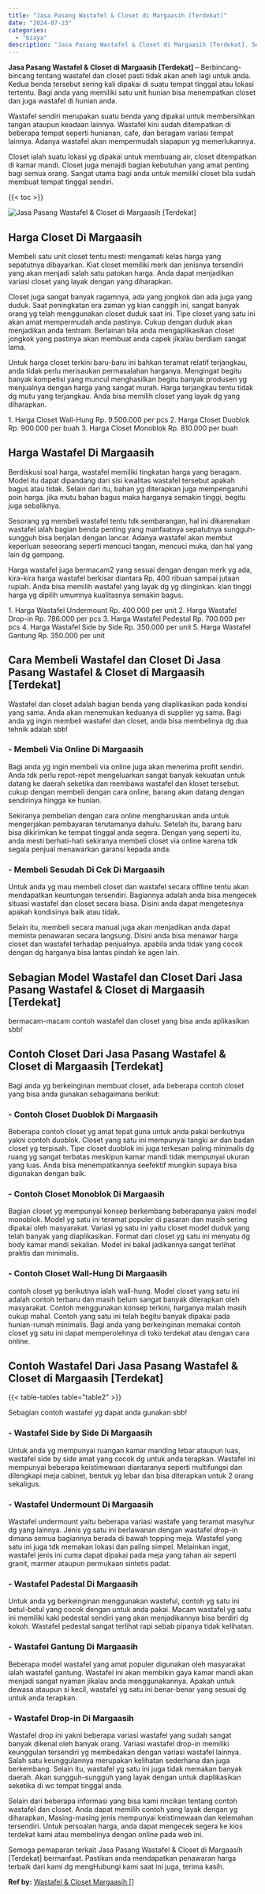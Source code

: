 ```yaml
---
title: "Jasa Pasang Wastafel & Closet di Margaasih [Terdekat]"
date: "2024-07-23"
categories: 
  - "biaya"
description: "Jasa Pasang Wastafel & Closet di Margaasih [Terdekat]. Semoga pemaparan terkait Jasa Pasang Wastafel & Closet di Margaasih [Terdekat] bermanfaat. Pastikan..."
---
```


**Jasa Pasang Wastafel & Closet di Margaasih \[Terdekat\]** – Berbincang-bincang tentang wastafel dan closet pasti tidak akan aneh lagi untuk anda. Kedua benda tersebut sering kali dipakai di suatu tempat tinggal atau lokasi tertentu. Bagi anda yang memiliki satu unit hunian bisa menempatkan closet dan juga wastafel di hunian anda.

Wastafel sendiri merupakan suatu benda yang dipakai untuk membersihkan tangan ataupun keadaan lainnya. Wastafel kini sudah ditempatkan di beberapa tempat seperti hunianan, cafe, dan beragam variasi tempat lainnya. Adanya wastafel akan mempermudah siapapun yg memerlukannya.

Closet ialah suatu lokasi yg dipakai untuk membuang air, closet ditempatkan di kamar mandi. Closet juga menajdi bagian kebutuhan yang amat penting bagi semua orang. Sangat utama bagi anda untuk memiliki closet bila sudah membuat tempat tinggal sendiri.

{{< toc >}}

![Jasa Pasang Wastafel & Closet di Margaasih [Terdekat]](/images/wastafel-closet-murah40.png)

## Harga Closet Di Margaasih

Membeli satu unit closet tentu mesti mengamati kelas harga yang sepatutnya dibayarkan. Kiat closet memiliki merk dan jenisnya tersendiri yang akan menjadi salah satu patokan harga. Anda dapat menjadikan variasi closet yang layak dengan yang diharapkan.

Closet juga sangat banyak ragamnya, ada yang jongkok dan ada juga yang duduk. Saat peningkatan era zaman yg kian canggih ini, sangat banyak orang yg telah menggunakan closet duduk saat ini. Tipe closet yang satu ini akan amat mempermudah anda pastinya. Cukup dengan duduk akan menjadikan anda tentram. Berlainan bila anda mengaplikasikan closet jongkok yang pastinya akan membuat anda capek jikalau berdiam sangat lama.

Untuk harga closet terkini baru-baru ini bahkan teramat relatif terjangkau, anda tidak perlu merisaukan permasalahan harganya. Mengingat begitu banyak kompetisi yang muncul menghasilkan begitu banyak produsen yg menjualnya dengan harga yang sangat murah. Harga terjangkau tentu tidak dg mutu yang terjangkau. Anda bisa memilih closet yang layak dg yang diharapkan.

1\. Harga Closet Wall-Hung Rp. 9.500.000 per pcs 2. Harga Closet Duoblok Rp. 900.000 per buah 3. Harga Closet Monoblok Rp. 810.000 per buah

## Harga Wastafel Di Margaasih

Berdiskusi soal harga, wastafel memiliki tingkatan harga yang beragam. Model itu dapat dipandang dari sisi kwalitas wastafel tersebut apakah bagus atau tidak. Selain dari itu, bahan yg diterapkan juga mempengaruhi poin harga. jika mutu bahan bagus maka harganya semakin tinggi, begitu juga sebaliknya.

Sesorang yg membeli wastafel tentu tdk sembarangan, hal ini dikarenakan wastafel ialah bagian benda penting yang manfaatnya sepatutnya sungguh-sungguh bisa berjalan dengan lancar. Adanya wastafel akan membut keperluan seseorang seperti mencuci tangan, mencuci muka, dan hal yang lain dg gampang.

Harga wastafel juga bermacam2 yang sesuai dengan dengan merk yg ada, kira-kira harga wastafel berkisar diantara Rp. 400 ribuan sampai jutaan rupiah. Anda bisa memilih wastafel yang layak dg yg diinginkan. kian tinggi harga yg dipilih umumnya kualitasnya semakin bagus.

1\. Harga Wastafel Undermount Rp. 400.000 per unit 2. Harga Wastafel Drop-in Rp. 786.000 per pcs 3. Harga Wastafel Pedestal Rp. 700.000 per pcs 4. Harga Wastafel Side by Side Rp. 350.000 per unit 5. Harga Wastafel Gantung Rp. 350.000 per unit

## Cara Membeli Wastafel dan Closet Di Jasa Pasang Wastafel & Closet di Margaasih \[Terdekat\]

Wastafel dan closet adalah bagian benda yang diaplikasikan pada kondisi yang sama. Anda akan menemukan keduanya di supplier yg sama. Bagi anda yg ingin membeli wastafel dan closet, anda bisa membelinya dg dua tehnik adalah sbb!

### \- Membeli Via Online Di Margaasih

Bagi anda yg ingin membeli via online juga akan menerima profit sendiri. Anda tdk perlu repot-repot mengeluarkan sangat banyak kekuatan untuk datang ke daerah seketika dan membawa wastafel dan kloset tersebut. cukup dengan membeli dengan cara online, barang akan datang dengan sendirinya hingga ke hunian.

Sekiranya pembelian dengan cara online mengharuskan anda untuk mengerjakan pembayaran terutamanya dahulu. Setelah itu, barang baru bisa dikirimkan ke tempat tinggal anda segera. Dengan yang seperti itu, anda mesti berhati-hati sekiranya membeli closet via online karena tdk segala penjual menawarkan garansi kepada anda.

### \- Membeli Sesudah Di Cek Di Margaasih

Untuk anda yg mau membeli closet dan wastafel secara offline tentu akan mendapatkan keuntungan tersendiri. Bagiannya adalah anda bisa mengecek situasi wastafel dan closet secara biasa. Disini anda dapat mengetesnya apakah kondisinya baik atau tidak.

Selain itu, membeli secara manual juga akan menjadikan anda dapat meminta penawaran secara langsung. Disini anda bisa menawar harga closet dan wastafel terhadap penjualnya. apabila anda tidak yang cocok dengan dg harganya bisa lantas pindah ke agen lain.

## Sebagian Model Wastafel dan Closet Dari Jasa Pasang Wastafel & Closet di Margaasih \[Terdekat\]

bermacam-macam contoh wastafel dan closet yang bisa anda aplikasikan sbb!

## Contoh Closet Dari Jasa Pasang Wastafel & Closet di Margaasih \[Terdekat\]

Bagi anda yg berkeinginan membuat closet, ada beberapa contoh closet yang bisa anda gunakan sebagaimana berikut:

### \- Contoh Closet Duoblok Di Margaasih

Beberapa contoh closet yg amat tepat guna untuk anda pakai berikutnya yakni contoh duoblok. Closet yang satu ini mempunyai tangki air dan badan closet yg terpisah. Tipe closet duoblok ini juga terkesan paling minimalis dg ruang yg sangat terbatas meskipun kamar mandi tidak mempunyai ukuran yang luas. Anda bisa menempatkannya seefektif mungkin supaya bisa digunakan dengan baik.

### \- Contoh Closet Monoblok Di Margaasih

Bagian closet yg mempunyai konsep berkembang beberapanya yakni model monoblok. Model yg satu ini teramat populer di pasaran dan masih sering dipakai oleh masyarakat. Variasi yg satu ini yaitu closet model duduk yang telah banyak yang diaplikasikan. Format dari closet yg satu ini menyatu dg body kamar mandi sekalian. Model ini bakal jadikannya sangat terlihat praktis dan minimalis.

### \- Contoh Closet Wall-Hung Di Margaasih

contoh closet yg berikutnya ialah wall-hung. Model closet yang satu ini adalah contoh terbaru dan masih belum sangat banyak diterapkan oleh masyarakat. Contoh menggunakan konsep terkini, harganya malah masih cukup mahal. Contoh yang satu ini telah begitu banyak dipakai pada hunian-rumah minimalis. Bagi anda yang berkeinginan memakai contoh closet yg satu ini dapat memperolehnya di toko terdekat atau dengan cara online.

## Contoh Wastafel Dari Jasa Pasang Wastafel & Closet di Margaasih \[Terdekat\]

{{< table-tables table="table2" >}}

Sebagian contoh wastafel yg dapat anda gunakan sbb!

### \- Wastafel Side by Side Di Margaasih

Untuk anda yg mempunyai ruangan kamar manding lebar ataupun luas, wastafel side by side amat yang cocok dg untuk anda terapkan. Wastafel ini mempunyai beberapa keistimewaan diantaranya seperti multifungsi dan dilengkapi meja cabinet, bentuk yg lebar dan bisa diterapkan untuk 2 orang sekaligus.

### \- Wastafel Undermount Di Margaasih

Wastafel undermount yaitu beberapa variasi wastafe yang teramat masyhur dg yang lainnya. Jenis yg satu ini berlawanan dengan wastafel drop-in dimana semua bagiannya berada di bawah topping meja. Wastafel yang satu ini juga tdk memakan lokasi dan paling simpel. Melainkan ingat, wastafel jenis ini cuma dapat dipakai pada meja yang tahan air seperti granit, marmer ataupun permukaan sintetis padat.

### \- Wastafel Padestal Di Margaasih

Untuk anda yg berkeinginan menggunakan wasteful, contoh yg satu ini betul-betul yang cocok dengan untuk anda pakai. Macam wastafel yg satu ini memiliki kaki pedestal sendiri yang akan menjadikannya bisa berdiri dg kokoh. Wastafel pedestal sangat terlihat rapi sebab pipanya tidak kelihatan.

### \- Wastafel Gantung Di Margaasih

Beberapa model wastafel yang amat populer digunakan oleh masyarakat ialah wastafel gantung. Wastafel ini akan membikin gaya kamar mandi akan menjadi sangat nyaman jikalau anda menggunakannya. Apakah untuk dewasa ataupun si kecil, wastafel yg satu ini benar-benar yang sesuai dg untuk anda terapkan.

### \- Wastafel Drop-in Di Margaasih

Wastafel drop ini yakni beberapa variasi wastafel yang sudah sangat banyak dikenal oleh banyak orang. Variasi wastafel drop-in memiliki keunggulan tersendiri yg membedakan dengan variasi wastafel lainnya. Salah satu keunggulannya merupakan kelihatan sederhana dan juga berkembang. Selain itu, wastafel yg satu ini juga tidak memakan banyak daerah. Akan sungguh-sungguh yang layak dengan untuk diaplikasikan seketika di wc tempat tinggal anda.

Selain dari beberapa informasi yang bisa kami rincikan tentang contoh wastafel dan closet. Anda dapat memilih contoh yang layak dengan yg diharapkan, Masing-masing jenis mempunyai keistimewaan dan kelemahan tersendiri. Untuk persoalan harga, anda dapat mengecek segera ke kios terdekat kami atau membelinya dengan online pada web ini.

Semoga pemaparan terkait Jasa Pasang Wastafel & Closet di Margaasih \[Terdekat\] bermanfaat. Pastikan anda mendapatkan penawaran harga terbaik dari kami dg mengHubungi kami saat ini juga, terima kasih.

**Ref by:** [Wastafel & Closet Margaasih []](https://id.wikipedia.org/wiki/Wastafel)
